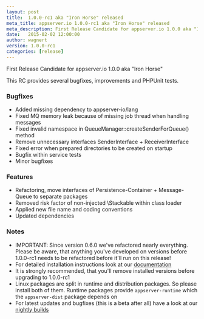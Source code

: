 ```yaml
---
layout: post
title:  1.0.0-rc1 aka "Iron Horse" released
meta_title: appserver.io 1.0.0-rc1 aka "Iron Horse" released
meta_description: First Release Candidate for appserver.io 1.0.0 aka "Iron Horse“. This RC provides several bugfixes, improvements and PHPUnit tests.
date:   2015-02-02 12:00:00
author: wagnert
version: 1.0.0-rc1
categories: [release]
---
```


First Release Candidate for appserver.io 1.0.0 aka "Iron Horse"

This RC provides several bugfixes, improvements and PHPUnit tests. 

### Bugfixes

* Added missing dependency to appserver-io/lang
* Fixed MQ memory leak because of missing job thread when handling messages
* Fixed invalid namespace in QueueManager::createSenderForQueue() method
* Remove unnecessary interfaces SenderInterface + ReceiverInterface
* Fixed error when prepared directories to be created on startup
* Bugfix within service tests
* Minor bugfixes

### Features

* Refactoring, move interfaces of Persistence-Container + Message-Queue to separate packages
* Removed risk factor of non-injected \Stackable within class loader
* Applied new file name and coding conventions
* Updated dependencies

### Notes

* IMPORTANT: Since version 0.6.0 we've refactored nearly everything. Please be aware, that anything you've developed on versions before 1.0.0-rc1 needs to be refactored before it'll run on this release!
* For detailed installation instructions look at our [documentation](<{{ "/get-started/documentation.html" | prepend: site.baseurl }}>)
* It is strongly recommended, that you'll remove installed versions before upgrading to 1.0.0-rc1
* Linux packages are split in runtime and distribution packages. So please install both of them. Runtime packages provide `appserver-runtime` which the `appserver-dist` package depends on
* For latest updates and bugfixes (this is a beta after all) have a look at our [nightly builds](http://builds.appserver.io)

